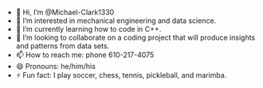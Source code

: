- 👋 Hi, I’m @Michael-Clark1330
- 👀 I’m interested in mechanical engineering and data science.
- 🌱 I’m currently learning how to code in C++.
- 💞️ I’m looking to collaborate on a coding project that will produce insights and patterns from data sets.
- 📫 How to reach me: phone 610-217-4075
- 😄 Pronouns: he/him/his
- ⚡ Fun fact: I play soccer, chess, tennis, pickleball, and marimba.

<!---
Michael-Clark1330/Michael-Clark1330 is a ✨ special ✨ repository because its `README.md` (this file) appears on your GitHub profile.
You can click the Preview link to take a look at your changes.
--->
